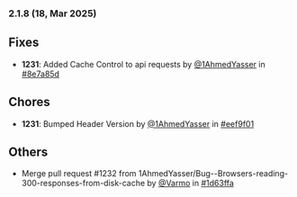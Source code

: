 ### 2.1.8 (18, Mar 2025)
## Fixes
- **1231**: Added Cache Control to api requests by [<u>@1AhmedYasser</u>](https://www.github.com/1AhmedYasser) in [#8e7a85d](https://github.com/buerokratt/Buerokratt-Chatbot/commit/8e7a85d)
## Chores
- **1231**: Bumped Header Version by [<u>@1AhmedYasser</u>](https://www.github.com/1AhmedYasser) in [#eef9f01](https://github.com/buerokratt/Buerokratt-Chatbot/commit/eef9f01)
## Others
- Merge pull request #1232 from 1AhmedYasser/Bug--Browsers-reading-300-responses-from-disk-cache by [<u>@Varmo</u>](https://www.github.com/Varmo) in [#1d63ffa](https://github.com/buerokratt/Buerokratt-Chatbot/commit/1d63ffa)
